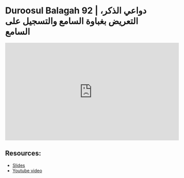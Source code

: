 # Duroosul Balagah 92 | دواعي الذكر، التعريض بغباوة السامع والتسجيل على السامع
                
<iframe width="560" height="315" src="https://www.youtube-nocookie.com/embed/inVRF7aWMRY?start=0" frameborder="0" allow="accelerometer; autoplay; encrypted-media; gyroscope; picture-in-picture" allowfullscreen="allowfullscreen">
</iframe><BR>

## Resources:
- [Slides](https://github.com/arshare/resources_balagha_pdfs)
- [Youtube video](https://www.youtube.com/watch?v=inVRF7aWMRY&list=PLzn0qdi6JpdvvXVuJ7kIusNquSxeyKJvc)

